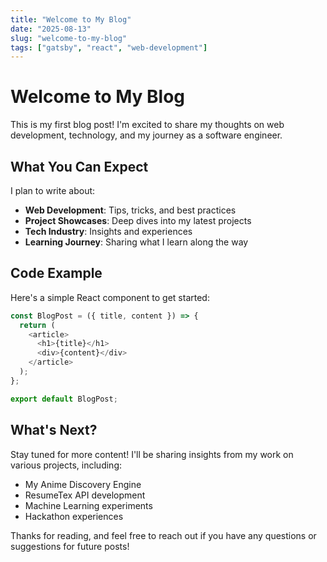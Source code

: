 ```yaml
---
title: "Welcome to My Blog"
date: "2025-08-13"
slug: "welcome-to-my-blog"
tags: ["gatsby", "react", "web-development"]
---
```


# Welcome to My Blog

This is my first blog post! I'm excited to share my thoughts on web development, technology, and my journey as a software engineer.

## What You Can Expect

I plan to write about:

- **Web Development**: Tips, tricks, and best practices
- **Project Showcases**: Deep dives into my latest projects
- **Tech Industry**: Insights and experiences
- **Learning Journey**: Sharing what I learn along the way

## Code Example

Here's a simple React component to get started:

```javascript
const BlogPost = ({ title, content }) => {
  return (
    <article>
      <h1>{title}</h1>
      <div>{content}</div>
    </article>
  );
};

export default BlogPost;
```

## What's Next?

Stay tuned for more content! I'll be sharing insights from my work on various projects, including:

- My Anime Discovery Engine
- ResumeTex API development
- Machine Learning experiments
- Hackathon experiences

Thanks for reading, and feel free to reach out if you have any questions or suggestions for future posts!
